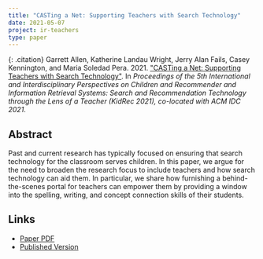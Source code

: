 ```yaml
---
title: "CASTing a Net: Supporting Teachers with Search Technology"
date: 2021-05-07
project: ir-teachers
type: paper
---
```


{: .citation}
Garrett Allen, Katherine Landau Wright, Jerry Alan Fails, Casey Kennington, and Maria Soledad Pera. 2021. ["CASTing a Net: Supporting Teachers with Search Technology"](#). In <cite>Proceedings of the 5th International and Interdisciplinary Perspectives on Children and Recommender and Information Retrieval Systems: Search and Recommendation Technology through the Lens of a Teacher (KidRec 2021), co-located with ACM IDC 2021</cite>.

## Abstract

Past and current research has typically focused on ensuring that search technology for the classroom serves children. In this paper, we argue for the need to broaden the research focus to include teachers and how search technology can aid them. In particular, we share how furnishing a behind-the-scenes portal for teachers can empower them by providing a window into the spelling, writing, and concept connection skills of their students.

## Links

* [Paper PDF](https://arxiv.org/abs/2105.03456)
* [Published Version](https://kidrec.github.io/)
